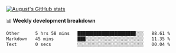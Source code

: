 
[![August's GitHub stats](https://github-readme-stats.vercel.app/api?username=zou-weidong&show_icons=true&theme=radical)](https://github.com/zou-weidong)


📊 **Weekly development breakdown**
<!--START_SECTION:waka-->

```txt
Other      5 hrs 58 mins   ██████████████████████░░░   88.61 %
Markdown   45 mins         ███░░░░░░░░░░░░░░░░░░░░░░   11.35 %
Text       0 secs          ░░░░░░░░░░░░░░░░░░░░░░░░░   00.04 %
```

<!--END_SECTION:waka-->

